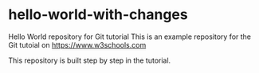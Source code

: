 # hello-world-with-changes
Hello World repository for Git tutorial
This is an example repository for the Git tutoial on https://www.w3schools.com

This repository is built step by step in the tutorial.
